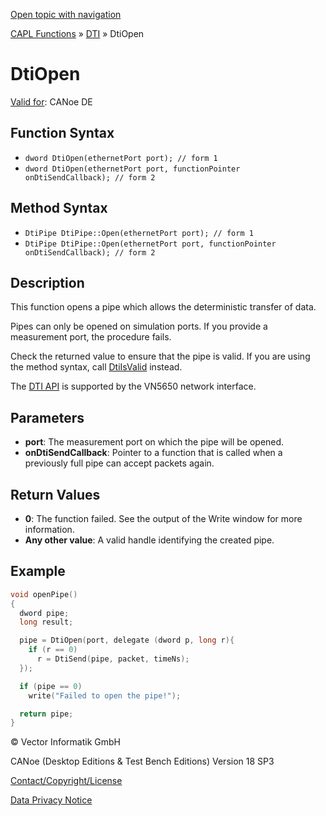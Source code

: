 [Open topic with navigation](../../../../../CANoeDEFamily.htm#Topics/CAPLFunctions/DTI/Functions/CAPLfunctionDtiOpen.md)

[CAPL Functions](../../CAPLfunctions.md) » [DTI](../CAPLfunctionsDTIOverview.md) » DtiOpen

# DtiOpen

[Valid for](../../../Shared/FeatureAvailability.md): CANoe DE

## Function Syntax

- `dword DtiOpen(ethernetPort port); // form 1`
- `dword DtiOpen(ethernetPort port, functionPointer onDtiSendCallback); // form 2`

## Method Syntax

- `DtiPipe DtiPipe::Open(ethernetPort port); // form 1`
- `DtiPipe DtiPipe::Open(ethernetPort port, functionPointer onDtiSendCallback); // form 2`

## Description

This function opens a pipe which allows the deterministic transfer of data.

Pipes can only be opened on simulation ports. If you provide a measurement port, the procedure fails.

Check the returned value to ensure that the pipe is valid. If you are using the method syntax, call [DtiIsValid](CAPLfunctionDtiIsValid.md) instead.

The [DTI API](../../../CANoeCANalyzer/Ethernet/DTI/DTIAPI.md) is supported by the VN5650 network interface.

## Parameters

- **port**: The measurement port on which the pipe will be opened.
- **onDtiSendCallback**: Pointer to a function that is called when a previously full pipe can accept packets again.

## Return Values

- **0**: The function failed. See the output of the Write window for more information.
- **Any other value**: A valid handle identifying the created pipe.

## Example

```c
void openPipe()
{
  dword pipe;
  long result;

  pipe = DtiOpen(port, delegate (dword p, long r){
    if (r == 0)
      r = DtiSend(pipe, packet, timeNs);
  });

  if (pipe == 0)
    write("Failed to open the pipe!");

  return pipe;
}
```

© Vector Informatik GmbH

CANoe (Desktop Editions & Test Bench Editions) Version 18 SP3

[Contact/Copyright/License](../../../Shared/ContactCopyrightLicense.md)

[Data Privacy Notice](https://www.vector.com/int/en/company/get-info/privacy-policy/)